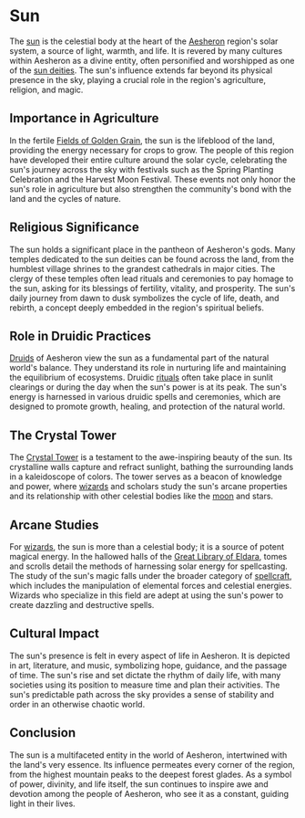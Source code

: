 # Sun

The [sun](Sun.md) is the celestial body at the heart of the [Aesheron](Aesheron.md) region's solar system, a source of light, warmth, and life. It is revered by many cultures within Aesheron as a divine entity, often personified and worshipped as one of the [sun deities](Sun%20Deities.md). The sun's influence extends far beyond its physical presence in the sky, playing a crucial role in the region's agriculture, religion, and magic.

## Importance in Agriculture

In the fertile [Fields of Golden Grain](Fields%20of%20Golden%20Grain.md), the sun is the lifeblood of the land, providing the energy necessary for crops to grow. The people of this region have developed their entire culture around the solar cycle, celebrating the sun's journey across the sky with festivals such as the Spring Planting Celebration and the Harvest Moon Festival. These events not only honor the sun's role in agriculture but also strengthen the community's bond with the land and the cycles of nature.

## Religious Significance

The sun holds a significant place in the pantheon of Aesheron's gods. Many temples dedicated to the sun deities can be found across the land, from the humblest village shrines to the grandest cathedrals in major cities. The clergy of these temples often lead rituals and ceremonies to pay homage to the sun, asking for its blessings of fertility, vitality, and prosperity. The sun's daily journey from dawn to dusk symbolizes the cycle of life, death, and rebirth, a concept deeply embedded in the region's spiritual beliefs.

## Role in Druidic Practices

[Druids](Druids.md) of Aesheron view the sun as a fundamental part of the natural world's balance. They understand its role in nurturing life and maintaining the equilibrium of ecosystems. Druidic [rituals](Rituals.md) often take place in sunlit clearings or during the day when the sun's power is at its peak. The sun's energy is harnessed in various druidic spells and ceremonies, which are designed to promote growth, healing, and protection of the natural world.

## The Crystal Tower

The [Crystal Tower](Crystal%20Tower.md) is a testament to the awe-inspiring beauty of the sun. Its crystalline walls capture and refract sunlight, bathing the surrounding lands in a kaleidoscope of colors. The tower serves as a beacon of knowledge and power, where [wizards](Wizards.md) and scholars study the sun's arcane properties and its relationship with other celestial bodies like the [moon](Moon.md) and stars.

## Arcane Studies

For [wizards](Wizards.md), the sun is more than a celestial body; it is a source of potent magical energy. In the hallowed halls of the [Great Library of Eldara](Great%20Library%20of%20Eldara.md), tomes and scrolls detail the methods of harnessing solar energy for spellcasting. The study of the sun's magic falls under the broader category of [spellcraft](Spellcraft.md), which includes the manipulation of elemental forces and celestial energies. Wizards who specialize in this field are adept at using the sun's power to create dazzling and destructive spells.

## Cultural Impact

The sun's presence is felt in every aspect of life in Aesheron. It is depicted in art, literature, and music, symbolizing hope, guidance, and the passage of time. The sun's rise and set dictate the rhythm of daily life, with many societies using its position to measure time and plan their activities. The sun's predictable path across the sky provides a sense of stability and order in an otherwise chaotic world.

## Conclusion

The sun is a multifaceted entity in the world of Aesheron, intertwined with the land's very essence. Its influence permeates every corner of the region, from the highest mountain peaks to the deepest forest glades. As a symbol of power, divinity, and life itself, the sun continues to inspire awe and devotion among the people of Aesheron, who see it as a constant, guiding light in their lives.